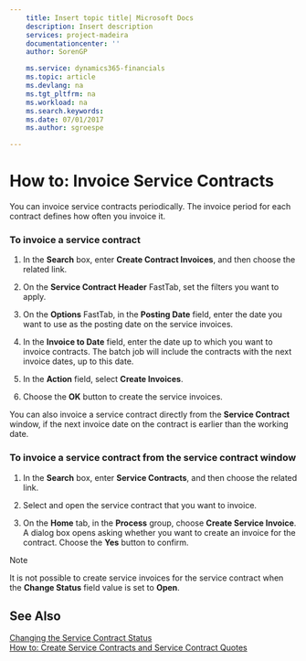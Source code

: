 ```yaml
---
    title: Insert topic title| Microsoft Docs
    description: Insert description
    services: project-madeira
    documentationcenter: ''
    author: SorenGP

    ms.service: dynamics365-financials
    ms.topic: article
    ms.devlang: na
    ms.tgt_pltfrm: na
    ms.workload: na
    ms.search.keywords:
    ms.date: 07/01/2017
    ms.author: sgroespe

---
```

# How to: Invoice Service Contracts
You can invoice service contracts periodically. The invoice period for each contract defines how often you invoice it.  
  
### To invoice a service contract  
  
1.  In the **Search** box, enter **Create Contract Invoices**, and then choose the related link.  
  
2.  On the **Service Contract Header** FastTab, set the filters you want to apply.  
  
3.  On the **Options** FastTab, in the **Posting Date** field, enter the date you want to use as the posting date on the service invoices.  
  
4.  In the **Invoice to Date** field, enter the date up to which you want to invoice contracts. The batch job will include the contracts with the next invoice dates, up to this date.  
  
5.  In the **Action** field, select **Create Invoices**.  
  
6.  Choose the **OK** button to create the service invoices.  
  
 You can also invoice a service contract directly from the **Service Contract** window, if the next invoice date on the contract is earlier than the working date.  
  
### To invoice a service contract from the service contract window  
  
1.  In the **Search** box, enter **Service Contracts**, and then choose the related link.  
  
2.  Select and open the service contract that you want to invoice.  
  
3.  On the **Home** tab, in the **Process** group, choose **Create Service Invoice**. A dialog box opens asking whether you want to create an invoice for the contract. Choose the **Yes** button to confirm.  
  
> [!NOTE]  
>  It is not possible to create service invoices for the service contract when the **Change Status** field value is set to **Open**.  
  
## See Also  
 [Changing the Service Contract Status](../changing-the-service-contract-status.md)   
 [How to: Create Service Contracts and Service Contract Quotes](../how-to-create-service-contracts-and-service-contract-quotes.md)